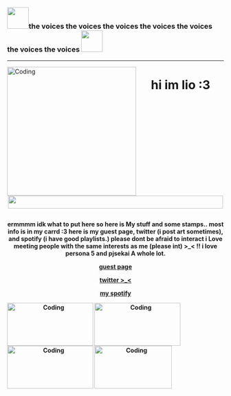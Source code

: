 ###  <img src= "https://64.media.tumblr.com/5aed40443e4385be93f2ad6148757198/0f5accd32796fa15-34/s75x75_c1/6cfe3f743b5680fa061e9e94d769e5045d595d2d.gifv" width=50 height=50>the voices the voices the voices the voices the voices the voices the voices <img src= "https://64.media.tumblr.com/8b72a71d7cbc687b9cba20ca2930dd69/0f5accd32796fa15-c0/s75x75_c1/17880809559361f47e5de17555b0edfe973fecd6.gifv" width=50 height=50>
----
 <img align="left" alt="Coding" src="https://github.com/reigensburgers/reigensburgers/assets/64338411/0e48dc0d-f481-49b1-92f8-7867f71851ba" width="300" height="300">  <h1 p align="center" >  hi im lio :3 
<img src="https://64.media.tumblr.com/dd7577001ff98167f90386232a36e6ea/3375ac4c6a6cdf88-7c/s400x600/e960d5714b3e271aa234636b8cb68679d8c12fbf.gifv" width="500" height="30">



<h4 p align="center"> ermmmm idk what to put here so here is My stuff and some stamps.. most info is in my carrd :3 here is my guest page, twitter (i post art sometimes), and spotify (i have good playlists.) 
please dont be afraid to interact i Love meeting people with the same interests as me (please int) >_< !! i love persona 5 and pjsekai A whole lot. 

[guest page](https://www.yourworldoftext.com/~hanako/toyaaoyagi)

[twitter >_<](https://twitter.com/reigensburgers)

[my spotify](https://open.spotify.com/user/bbyj9w4xonb7pv7xhu7gr7h78?si=ec855e36f1e841eb)



<img align="left" alt="Coding" src="https://64.media.tumblr.com/7f06ba415f6b2fcdfeb1ed97bc137367/9a591c2777a533ae-1a/s100x200/05af04dee1ba2152d4642d876cee31c7d0d75223.pnj" width="200" height="100">
<img align="left" alt="Coding" src="https://64.media.tumblr.com/ecbae154bbc6a2da0d2253b31cb85a9e/186bd89cfe934a48-8b/s100x200/acf0425ef3d31c7a429401c7cd0e8065e98fb299.pnj" width="200" height="100">
<img align="left" alt="Coding" src="https://64.media.tumblr.com/92d9ce15e83e3cade8280a1787a05336/27657e071140aff0-6b/s250x400/af655a9a051513aef280c08fb7f2f903c58e5f4b.gifv" width="200" height="100">
<img align="left" alt="Coding" src="https://64.media.tumblr.com/4a51739c7f159a621b21460f0f452154/tumblr_pbdpevFdkz1xz2nuuo1_250.png" width="180" height="100">




<!--
**reigensburgers/reigensburgers** is a ✨ _special_ ✨ repository because its `README.md` (this file) appears on your GitHub profile.

Here are some ideas to get you started:

- 🔭 I’m currently working on ...
- 🌱 I’m currently learning ...
- 👯 I’m looking to collaborate on ...
- 🤔 I’m looking for help with ...
- 💬 Ask me about ...
- 📫 How to reach me: ...
- 😄 Pronouns: ...
- ⚡ Fun fact: ...
-->
